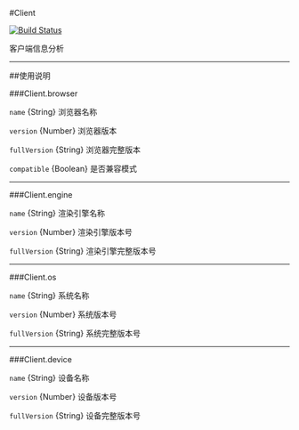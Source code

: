 #Client

[![Build Status](https://travis-ci.org/matchajs/client.png?branch=master)](https://travis-ci.org/matchajs/client)

客户端信息分析

---


##使用说明

###Client.browser

`name` {String} 浏览器名称

`version` {Number} 浏览器版本

`fullVersion` {String} 浏览器完整版本

`compatible` {Boolean} 是否兼容模式


---


###Client.engine

`name` {String} 渲染引擎名称

`version` {Number} 渲染引擎版本号

`fullVersion` {String} 渲染引擎完整版本号


---


###Client.os

`name` {String} 系统名称

`version` {Number} 系统版本号

`fullVersion` {String} 系统完整版本号


---


###Client.device

`name` {String} 设备名称

`version` {Number} 设备版本号

`fullVersion` {String} 设备完整版本号


